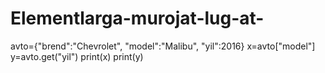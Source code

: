 # Elementlarga-murojat-lug-at-
avto={"brend":"Chevrolet", 
      "model":"Malibu",
      "yil":2016}
x=avto["model"]
y=avto.get("yil")
print(x)
print(y)
